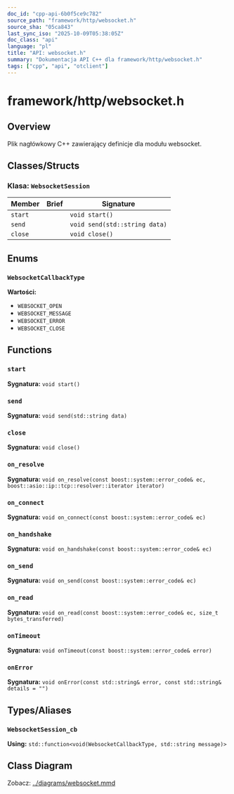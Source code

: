 ```yaml
---
doc_id: "cpp-api-6b0f5ce9c782"
source_path: "framework/http/websocket.h"
source_sha: "05ca843"
last_sync_iso: "2025-10-09T05:38:05Z"
doc_class: "api"
language: "pl"
title: "API: websocket.h"
summary: "Dokumentacja API C++ dla framework/http/websocket.h"
tags: ["cpp", "api", "otclient"]
---
```


# framework/http/websocket.h

## Overview

Plik nagłówkowy C++ zawierający definicje dla modułu websocket.

## Classes/Structs

### Klasa: `WebsocketSession`

| Member | Brief | Signature |
|--------|-------|-----------|
| `start` |  | `void start()` |
| `send` |  | `void send(std::string data)` |
| `close` |  | `void close()` |

## Enums

### `WebsocketCallbackType`

**Wartości:**

- `WEBSOCKET_OPEN`
- `WEBSOCKET_MESSAGE`
- `WEBSOCKET_ERROR`
- `WEBSOCKET_CLOSE`

## Functions

### `start`

**Sygnatura:** `void start()`

### `send`

**Sygnatura:** `void send(std::string data)`

### `close`

**Sygnatura:** `void close()`

### `on_resolve`

**Sygnatura:** `void on_resolve(const boost::system::error_code& ec, boost::asio::ip::tcp::resolver::iterator iterator)`

### `on_connect`

**Sygnatura:** `void on_connect(const boost::system::error_code& ec)`

### `on_handshake`

**Sygnatura:** `void on_handshake(const boost::system::error_code& ec)`

### `on_send`

**Sygnatura:** `void on_send(const boost::system::error_code& ec)`

### `on_read`

**Sygnatura:** `void on_read(const boost::system::error_code& ec, size_t bytes_transferred)`

### `onTimeout`

**Sygnatura:** `void onTimeout(const boost::system::error_code& error)`

### `onError`

**Sygnatura:** `void onError(const std::string& error, const std::string& details = "")`

## Types/Aliases

### `WebsocketSession_cb`

**Using:** `std::function<void(WebsocketCallbackType, std::string message)>`

## Class Diagram

Zobacz: [../diagrams/websocket.mmd](../diagrams/websocket.mmd)
